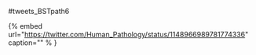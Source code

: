 #tweets_BSTpath6

{% embed url="https://twitter.com/Human_Pathology/status/1148966989781774336"  caption="" % }
